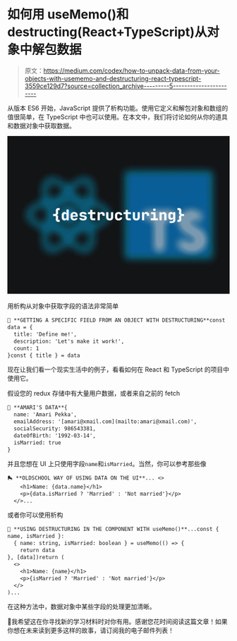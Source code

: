 # 如何用 useMemo()和 destructing(React+TypeScript)从对象中解包数据

> 原文：<https://medium.com/codex/how-to-unpack-data-from-your-objects-with-usememo-and-destructuring-react-typescript-3559ce129d7?source=collection_archive---------5----------------------->

从版本 ES6 开始，JavaScript 提供了析构功能。使用它定义和解包对象和数组的值很简单，在 TypeScript 中也可以使用。在本文中，我们将讨论如何从你的道具和数据对象中获取数据。

![](img/3e7f9f9cbbbe4464b27902b8de166dfd.png)

用析构从对象中获取字段的语法非常简单

```
🤩 **GETTING A SPECIFIC FIELD FROM AN OBJECT WITH DESTRUCTURING**const data = {
  title: 'Define me!',
  description: 'Let's make it work!',
  count: 1
}const { title } = data
```

现在让我们看一个现实生活中的例子，看看如何在 React 和 TypeScript 的项目中使用它。

假设您的 redux 存储中有大量用户数据，或者来自之前的 fetch

```
🥰 **AMARI'S DATA**{
  name: 'Amari Pekka',
  emailAddress: '[amari@xmail.com](mailto:amari@xmail.com)',
  socialSecurity: 986543381,
  dateOfBirth: '1992-03-14',
  isMarried: true
}
```

并且您想在 UI 上只使用字段`name`和`isMarried`。当然，你可以参考那些像

```
🛼 **OLDSCHOOL WAY OF USING DATA ON THE UI**... <>
    <h1>Name: {data.name}</h1>
    <p>{data.isMarried ? 'Married' : 'Not married'}</p>
  </>...
```

或者你可以使用析构

```
🤸 **USING DESTRUCTURING IN THE COMPONENT WITH useMemo()**...const { name, isMarried }: 
  { name: string, isMarried: boolean } = useMemo(() => {
    return data
}, [data])return (
  <>
    <h1>Name: {name}</h1>
    <p>{isMarried ? 'Married' : 'Not married'}</p>
  </>
)...
```

在这种方法中，数据对象中某些字段的处理更加清晰。

👋我希望这在你寻找新的学习材料时对你有用。感谢您花时间阅读这篇文章！如果你想在未来读到更多这样的故事，请订阅我的电子邮件列表！